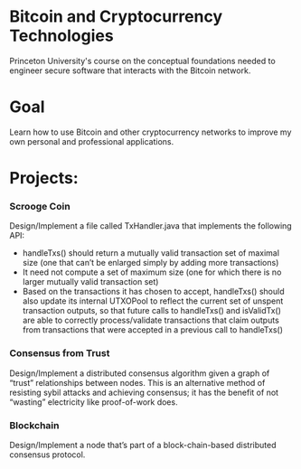 # Bitcoin and Cryptocurrency Technologies
Princeton University's course on the conceptual foundations needed to engineer secure software that interacts with the Bitcoin network.

# Goal
Learn how to use Bitcoin and other cryptocurrency networks to improve my own personal and professional applications.

# Projects:

### Scrooge Coin
Design/Implement a file called TxHandler.java that implements the following API:
* handleTxs() should return a mutually valid transaction set of maximal size (one that can’t be enlarged simply by adding more transactions)
* It need not compute a set of maximum size (one for which there is no larger mutually valid transaction set)
* Based on the transactions it has chosen to accept, handleTxs() should also update its internal UTXOPool to reflect the current set of unspent transaction outputs, so that future calls to handleTxs() and isValidTx() are able to correctly process/validate transactions that claim outputs from transactions that were accepted in a previous call to handleTxs()

### Consensus from Trust
Design/Implement a distributed consensus algorithm given a graph of “trust” relationships between nodes. This is an alternative method of resisting sybil attacks and achieving consensus; it has the benefit of not “wasting” electricity like proof-of-work does.

### Blockchain
Design/Implement a node that’s part of a block-chain-based distributed consensus protocol.

